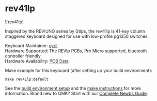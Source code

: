 # rev41lp

![rev41lp]

Inspired by the REVIUNG series by Gtips, the rev41lp is 41-key column staggered keyboard designed for use with low-profile pg1350 switches.

Keyboard Maintainer: [cyril](https://github.com/cyril279)  
Hardware Supported: The REVlp PCBs, Pro Micro supported, bluetooth controller friendly.  
Hardware Availability: [PCB Data](https://github.com/cyril279/keyboards/tree/main/revlp)  

Make example for this keyboard (after setting up your build environment):

    make rev41lp:default

See the [build environment setup](https://docs.qmk.fm/#/getting_started_build_tools) and the [make instructions](https://docs.qmk.fm/#/getting_started_make_guide) for more information. Brand new to QMK? Start with our [Complete Newbs Guide](https://docs.qmk.fm/#/newbs).

